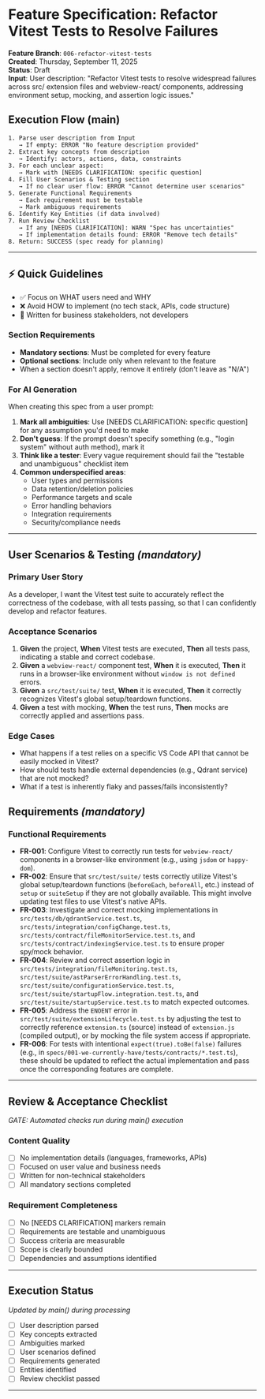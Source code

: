 # Feature Specification: Refactor Vitest Tests to Resolve Failures

**Feature Branch**: `006-refactor-vitest-tests`  
**Created**: Thursday, September 11, 2025  
**Status**: Draft  
**Input**: User description: "Refactor Vitest tests to resolve widespread failures across src/ extension files and webview-react/ components, addressing environment setup, mocking, and assertion logic issues."

## Execution Flow (main)
```
1. Parse user description from Input
   → If empty: ERROR "No feature description provided"
2. Extract key concepts from description
   → Identify: actors, actions, data, constraints
3. For each unclear aspect:
   → Mark with [NEEDS CLARIFICATION: specific question]
4. Fill User Scenarios & Testing section
   → If no clear user flow: ERROR "Cannot determine user scenarios"
5. Generate Functional Requirements
   → Each requirement must be testable
   → Mark ambiguous requirements
6. Identify Key Entities (if data involved)
7. Run Review Checklist
   → If any [NEEDS CLARIFICATION]: WARN "Spec has uncertainties"
   → If implementation details found: ERROR "Remove tech details"
8. Return: SUCCESS (spec ready for planning)
```

---

## ⚡ Quick Guidelines
- ✅ Focus on WHAT users need and WHY
- ❌ Avoid HOW to implement (no tech stack, APIs, code structure)
- 👥 Written for business stakeholders, not developers

### Section Requirements
- **Mandatory sections**: Must be completed for every feature
- **Optional sections**: Include only when relevant to the feature
- When a section doesn't apply, remove it entirely (don't leave as "N/A")

### For AI Generation
When creating this spec from a user prompt:
1. **Mark all ambiguities**: Use [NEEDS CLARIFICATION: specific question] for any assumption you'd need to make
2. **Don't guess**: If the prompt doesn't specify something (e.g., "login system" without auth method), mark it
3. **Think like a tester**: Every vague requirement should fail the "testable and unambiguous" checklist item
4. **Common underspecified areas**:
   - User types and permissions
   - Data retention/deletion policies  
   - Performance targets and scale
   - Error handling behaviors
   - Integration requirements
   - Security/compliance needs

---

## User Scenarios & Testing *(mandatory)*

### Primary User Story
As a developer, I want the Vitest test suite to accurately reflect the correctness of the codebase, with all tests passing, so that I can confidently develop and refactor features.

### Acceptance Scenarios
1. **Given** the project, **When** Vitest tests are executed, **Then** all tests pass, indicating a stable and correct codebase.
2. **Given** a `webview-react/` component test, **When** it is executed, **Then** it runs in a browser-like environment without `window is not defined` errors.
3. **Given** a `src/test/suite/` test, **When** it is executed, **Then** it correctly recognizes Vitest's global setup/teardown functions.
4. **Given** a test with mocking, **When** the test runs, **Then** mocks are correctly applied and assertions pass.

### Edge Cases
- What happens if a test relies on a specific VS Code API that cannot be easily mocked in Vitest?
- How should tests handle external dependencies (e.g., Qdrant service) that are not mocked?
- What if a test is inherently flaky and passes/fails inconsistently?

## Requirements *(mandatory)*

### Functional Requirements
- **FR-001**: Configure Vitest to correctly run tests for `webview-react/` components in a browser-like environment (e.g., using `jsdom` or `happy-dom`).
- **FR-002**: Ensure that `src/test/suite/` tests correctly utilize Vitest's global setup/teardown functions (`beforeEach`, `beforeAll`, etc.) instead of `setup` or `suiteSetup` if they are not globally available. This might involve updating test files to use Vitest's native APIs.
- **FR-003**: Investigate and correct mocking implementations in `src/tests/db/qdrantService.test.ts`, `src/tests/integration/configChange.test.ts`, `src/tests/contract/fileMonitorService.test.ts`, and `src/tests/contract/indexingService.test.ts` to ensure proper spy/mock behavior.
- **FR-004**: Review and correct assertion logic in `src/tests/integration/fileMonitoring.test.ts`, `src/test/suite/astParserErrorHandling.test.ts`, `src/test/suite/configurationService.test.ts`, `src/test/suite/startupFlow.integration.test.ts`, and `src/test/suite/startupService.test.ts` to match expected outcomes.
- **FR-005**: Address the `ENOENT` error in `src/test/suite/extensionLifecycle.test.ts` by adjusting the test to correctly reference `extension.ts` (source) instead of `extension.js` (compiled output), or by mocking the file system access if appropriate.
- **FR-006**: For tests with intentional `expect(true).toBe(false)` failures (e.g., in `specs/001-we-currently-have/tests/contracts/*.test.ts`), these should be updated to reflect the actual implementation and pass once the corresponding features are complete.

---

## Review & Acceptance Checklist
*GATE: Automated checks run during main() execution*

### Content Quality
- [ ] No implementation details (languages, frameworks, APIs)
- [ ] Focused on user value and business needs
- [ ] Written for non-technical stakeholders
- [ ] All mandatory sections completed

### Requirement Completeness
- [ ] No [NEEDS CLARIFICATION] markers remain
- [ ] Requirements are testable and unambiguous  
- [ ] Success criteria are measurable
- [ ] Scope is clearly bounded
- [ ] Dependencies and assumptions identified

---

## Execution Status
*Updated by main() during processing*

- [ ] User description parsed
- [ ] Key concepts extracted
- [ ] Ambiguities marked
- [ ] User scenarios defined
- [ ] Requirements generated
- [ ] Entities identified
- [ ] Review checklist passed

---